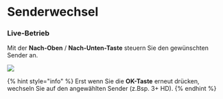 # Senderwechsel

### **Live-Betrieb**

Mit der **Nach-Oben** / **Nach-Unten-Taste** steuern Sie den gewünschten Sender an.

![](https://manula.r.sizr.io/large/user/16317/img/tv-senderinformationen-8.png)

{% hint style="info" %}
Erst wenn Sie die **OK-Taste** erneut drücken, wechseln Sie auf den angewählten Sender \(z.Bsp. 3+ HD\).
{% endhint %}

